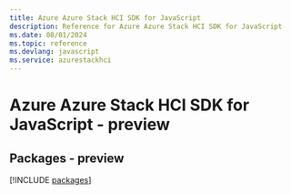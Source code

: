 ```yaml
---
title: Azure Azure Stack HCI SDK for JavaScript
description: Reference for Azure Azure Stack HCI SDK for JavaScript
ms.date: 08/01/2024
ms.topic: reference
ms.devlang: javascript
ms.service: azurestackhci
---
```

# Azure Azure Stack HCI SDK for JavaScript - preview
## Packages - preview
[!INCLUDE [packages](azure-stack-hci-index.md)]
